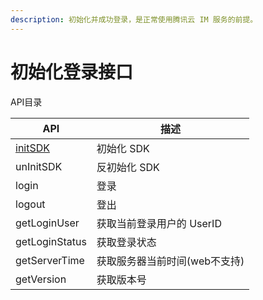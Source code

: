 ```yaml
---
description: 初始化并成功登录，是正常使用腾讯云 IM 服务的前提。
---
```


# 初始化登录接口

API目录

| API                   | 描述                |
| --------------------- | ----------------- |
| [initSDK](initsdk.md) | 初始化 SDK           |
| unInitSDK             | 反初始化 SDK          |
| login                 | 登录                |
| logout                | 登出                |
| getLoginUser          | 获取当前登录用户的 UserID  |
| getLoginStatus        | 获取登录状态            |
| getServerTime         | 获取服务器当前时间(web不支持) |
| getVersion            | 获取版本号             |

